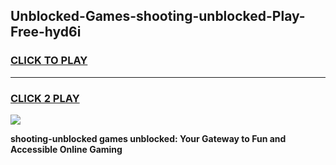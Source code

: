 
## Unblocked-Games-shooting-unblocked-Play-Free-hyd6i
<h3>
<a href="https://premium76.site?title=shooting-unblocked&ref=10A">CLICK TO PLAY</a></h3>
<hr>

<h3>
<a href="https://premium76.site?title=shooting-unblocked&ref=10A">CLICK 2 PLAY</a>
  
</h3>

<a href="https://premium76.site?title=shooting-unblocked&ref=10A"><img src="https://clearcache.store/games.png"></a>


**shooting-unblocked games unblocked: Your Gateway to Fun and Accessible Online Gaming**
